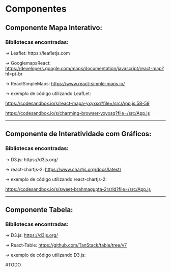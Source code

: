 <h1>Componentes</h1>

<h2>Componente Mapa Interativo:</h2>

<h3>Bibliotecas encontradas:</h3>
-> Leaflet: https://leafletjs.com  

-> GooglemapsReact: https://developers.google.com/maps/documentation/javascript/react-map?hl=pt-br

-> ReactSimpleMaps: https://www.react-simple-maps.io/


-> exemplo de código utilizando LeafLet:

https://codesandbox.io/s/react-mapa-yxyxsq?file=/src/App.js:58-59

https://codesandbox.io/s/charming-browser-yxyxsq?file=/src/App.js

<hr/>

<h2>Componente de Interatividade com Gráficos:</h2>

<h3>Bibliotecas encontradas:</h3>
-> D3.js: https://d3js.org/  

-> react-chartjs-2: https://www.chartjs.org/docs/latest/


-> exemplo de código utilizando react-chartjs-2:

https://codesandbox.io/s/sweet-brahmagupta-2rsrld?file=/src/App.js

<hr/>


<h2>Componente Tabela:</h2>

<h3>Bibliotecas encontradas:</h3>
  
-> D3.js: https://d3js.org/

-> React-Table: https://github.com/TanStack/table/tree/v7

-> exemplo de código utilizando D3.js:

#TODO
